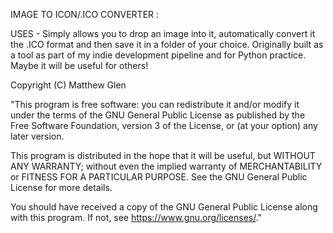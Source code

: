 IMAGE TO ICON/.ICO CONVERTER : 

USES - Simply allows you to drop an image into it, automatically convert it the .ICO format and then save it in a folder of your choice.
Originally built as a tool as part of my indie development pipeline and for Python practice. Maybe it will be useful for others!

Copyright (C) Matthew Glen

"This program is free software: you can redistribute it and/or modify it under the terms of the GNU General Public License
as published by the Free Software Foundation, version 3 of the License, or
(at your option) any later version.

This program is distributed in the hope that it will be useful, but WITHOUT ANY WARRANTY; without even the implied warranty of MERCHANTABILITY
or FITNESS FOR A PARTICULAR PURPOSE. See the GNU General Public License for more details.

You should have received a copy of the GNU General Public License along with this program. If not, see https://www.gnu.org/licenses/."

